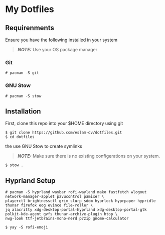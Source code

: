 # My Dotfiles

## Requirenments

Ensure you have the following installed in your system

> **_NOTE:_**
> Use your OS package manager

### Git

```
# pacman -S git
```

### GNU Stow

```
# pacman -S stow
```

## Installation

First, clone this repo into your $HOME directory using git

```
$ git clone https://github.com/eslam-dv/dotfiles.git
$ cd dotfiles
```

the use GNU Stow to create symlinks

> **_NOTE:_**
> Make sure there is no existing configerations on your system.

```
$ stow .
```

## Hyprland Setup

```
# pacman -S hyprland waybar rofi-wayland mako fastfetch wlogout network-manager-applet pavucontrol pamixer \
playerctl brightnessctl grim slurp sddm hyprlock hyprpaper hypridle thunar firefox eog evince file-roller \
jq alacritty xdg-desktop-portal-hyprland xdg-desktop-portal-gtk polkit-kde-agent gvfs thunar-archive-plugin htop \
nwg-look ttf-jetbrains-mono-nerd p7zip gnome-calculator
```

```
$ yay -S rofi-emoji
```
